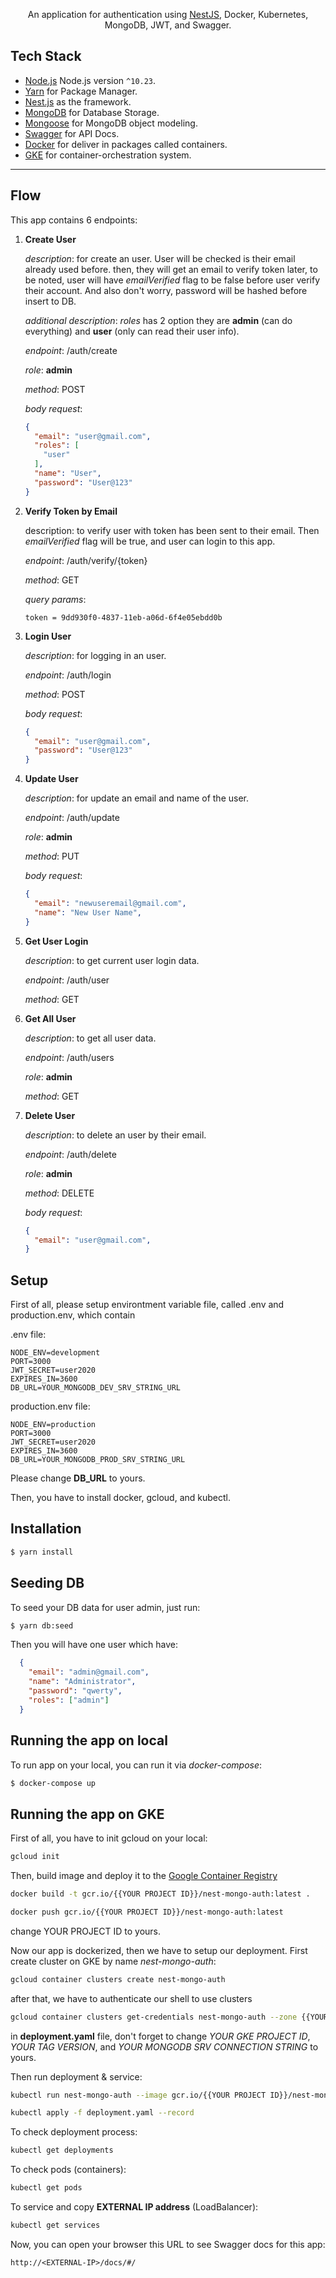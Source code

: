 [circleci-image]: https://img.shields.io/circleci/build/github/nestjs/nest/master?token=abc123def456
[circleci-url]: https://circleci.com/gh/nestjs/nest

  <p align="center">An application for authentication using <a href="https://docs.nestjs.com/" target="_blank">NestJS</a>, Docker, Kubernetes, MongoDB, JWT, and Swagger.</p>
    <p align="center">
    
## Tech Stack

- [Node.js](https://nodejs.org/download/release/v10.23.0/) Node.js version `^10.23`.
- [Yarn](https://yarnpkg.com) for Package Manager.
- [Nest.js](https://github.com/nestjs/nest) as the framework.
- [MongoDB](https://docs.mongodb.com/manual/installation/) for Database Storage.
- [Mongoose](https://mongoosejs.com/) for MongoDB object modeling.
- [Swagger](https://docs.nestjs.com/openapi/introduction) for API Docs.
- [Docker](https://www.docker.com/) for deliver in packages called containers.
- [GKE](https://cloud.google.com/kubernetes-engine/docs) for container-orchestration system.

---

## Flow

This app contains 6 endpoints:
1. **Create User**

    _description_: for create an user. User will be checked is their email already used before. then, they will get an email to verify token later, to be noted, user will have _emailVerified_ flag to be false before user verify their account. And also don't worry, password will be hashed before insert to DB.
    
    _additional description_: _roles_ has 2 option they are **admin** (can do everything) and **user** (only can read their user info).

    _endpoint_: /auth/create

    _role_: **admin**

    _method_: POST

    _body request_:
    ```json
    {
      "email": "user@gmail.com",
      "roles": [
        "user"
      ],
      "name": "User",
      "password": "User@123"
    }
    ```

2. **Verify Token by Email**

    description: to verify user with token has been sent to their email. Then _emailVerified_ flag will be true, and user can login to this app.
    
    _endpoint_: /auth/verify/{token}

    _method_: GET

    _query params_:
    ```
    token = 9dd930f0-4837-11eb-a06d-6f4e05ebdd0b
    ```
3. **Login User**

    _description_: for logging in an user.

    _endpoint_: /auth/login

    _method_: POST

    _body request_:
    ```json
    {
      "email": "user@gmail.com",
      "password": "User@123"
    }
    ```
4. **Update User**

    _description_: for update an email and name of the user.

    _endpoint_: /auth/update

    _role_: **admin**

    _method_: PUT

    _body request_:
    ```json
    {
      "email": "newuseremail@gmail.com",
      "name": "New User Name",
    }
    ```
5. **Get User Login**

    _description_: to get current user login data.

    _endpoint_: /auth/user

    _method_: GET

6. **Get All User**

    _description_: to get all user data.

    _endpoint_: /auth/users

    _role_: **admin**

    _method_: GET
7. **Delete User**

    _description_: to delete an user by their email.

    _endpoint_: /auth/delete

    _role_: **admin**

    _method_: DELETE

    _body request_:
    ```json
    {
      "email": "user@gmail.com",
    }
    ```

## Setup
First of all, please setup environtment variable file, called .env and production.env, which contain

.env file:
```
NODE_ENV=development
PORT=3000
JWT_SECRET=user2020
EXPIRES_IN=3600
DB_URL=YOUR_MONGODB_DEV_SRV_STRING_URL
```

production.env file:
```
NODE_ENV=production
PORT=3000
JWT_SECRET=user2020
EXPIRES_IN=3600
DB_URL=YOUR_MONGODB_PROD_SRV_STRING_URL
```
Please change **DB_URL** to yours.

Then, you have to install docker, gcloud, and kubectl.

## Installation

```bash
$ yarn install
```

## Seeding DB

To seed your DB data for user admin, just run:
```bash
$ yarn db:seed
```

Then you will have one user which have:
```json
  {
    "email": "admin@gmail.com",
    "name": "Administrator",
    "password": "qwerty",
    "roles": ["admin"]
  }
```

## Running the app on local

To run app on your local, you can run it via _docker-compose_:
```bash
$ docker-compose up
```

## Running the app on GKE

First of all, you have to init gcloud on your local:
```bash
gcloud init
```

Then, build image and deploy it to the [Google Container Registry](https://cloud.google.com/container-registry/)

```bash
docker build -t gcr.io/{{YOUR PROJECT ID}}/nest-mongo-auth:latest .
```
```bash
docker push gcr.io/{{YOUR PROJECT ID}}/nest-mongo-auth:latest
```
change YOUR PROJECT ID to yours.

Now our app is dockerized, then we have to setup our deployment.
First create cluster on GKE by name _nest-mongo-auth_:

```bash
gcloud container clusters create nest-mongo-auth
```

after that, we have to authenticate our shell to use clusters
```bash
gcloud container clusters get-credentials nest-mongo-auth --zone {{YOUR REGION CODE}} --project {{YOUR PROJECT ID}}
```

in **deployment.yaml** file, don't forget to change _YOUR GKE PROJECT ID_, _YOUR TAG VERSION_, and _YOUR MONGODB SRV CONNECTION STRING_ to yours.

Then run deployment & service:
```bash
kubectl run nest-mongo-auth --image gcr.io/{{YOUR PROJECT ID}}/nest-mongo-auth:latest --port 3000
```
```bash
kubectl apply -f deployment.yaml --record
```

To check deployment process:
```bash
kubectl get deployments
```

To check pods (containers):
```bash
kubectl get pods
```

To service and copy **EXTERNAL IP address** (LoadBalancer):
```bash
kubectl get services
```

Now, you can open your browser this URL to see Swagger docs for this app:
```
http://<EXTERNAL-IP>/docs/#/
```

